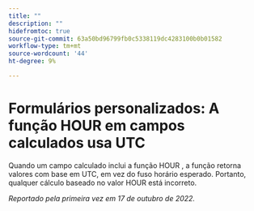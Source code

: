 ```yaml
---
title: ""
description: ""
hidefromtoc: true
source-git-commit: 63a50bd96799fb0c5338119dc4283100b0b01582
workflow-type: tm+mt
source-wordcount: '44'
ht-degree: 9%

---
```



# Formulários personalizados: A função HOUR em campos calculados usa UTC

Quando um campo calculado inclui a função HOUR , a função retorna valores com base em UTC, em vez do fuso horário esperado. Portanto, qualquer cálculo baseado no valor HOUR está incorreto.

_Reportado pela primeira vez em 17 de outubro de 2022._

